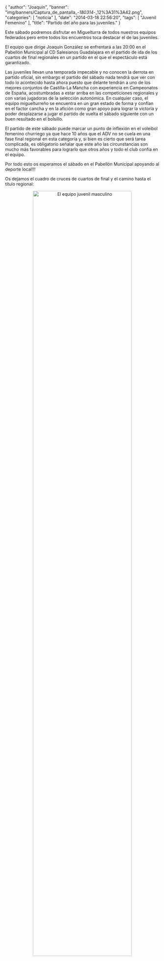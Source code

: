 {
  "author": "Joaquín", 
  "banner": "img/banners/Captura_de_pantalla_-_180314_-_12%3A31%3A42.png", 
  "categories": [
    "noticia"
  ], 
  "date": "2014-03-18 22:56:20", 
  "tags": [
    "Juvenil Femenino"
  ], 
  "title": "Partido del año para las juveniles."
}

Este sábado podremos disfrutar en Miguelturra de todos nuestros equipos federados pero entre todos los encuentros toca destacar el de las juveniles.

El equipo que dirige Joaquín González se enfrentará a las 20:00 en el Pabellón Municipal al CD Salesianos Guadalajara en el partido de ida de los cuartos de final regionales en un partido en el que el espectáculo está garantizado.

Las juveniles llevan una temporada impecable y no conocen la derrota en partido oficial, sin embargo el partido del sábado nada tendrá que ver con todo lo acontecido hasta ahora puesto que delante tendrán a uno de los mejores conjuntos de Castilla-La Mancha con experiencia en Campeonatos de España, acostumbradas a estar arriba en las competiciones regionales y con varias jugadoras de la selección autonómica. En cualquier caso, el equipo miguelturreño se encuentra en un gran estado de forma y confían en el factor cancha y en la afición como gran apoyo para lograr la victoria y poder desplazarse a jugar el partido de vuelta el sábado siguiente con un buen resultado en el bolsillo.

El partido de este sábado puede marcar un punto de inflexión en el voleibol femenino churriego ya que hace 10 años que el ADV no se cuela en una fase final regional en esta categoría y, si bien es cierto que será tarea complicada, es obligatorio señalar que este año las circunstancias son mucho más favorables para lograrlo que otros años y todo el club confía en el equipo.

Por todo esto os esperamos el sábado en el Pabellón Municipal apoyando al deporte local!!!

Os dejamos el cuadro de cruces de cuartos de final y el camino hasta el título regional:

<center>
<a target="_new" href="http://www.advmiguelturra.org/img/banners/Captura%20de%20pantalla%20-%20180314%20-%2012%3A31%3A42.png"> 
<img alt="El equipo juvenil masculino" width="80%" align="center" src="http://www.advmiguelturra.org/img/banners/Captura%20de%20pantalla%20-%20180314%20-%2012%3A31%3A42.png"/> </a>
</center>


